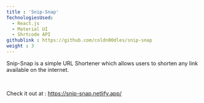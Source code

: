 ```yaml
---
title : 'Snip-Snap'
TechnologiesUsed:
  - React.js
  - Material UI
  - Shrtcode API
githublink : https://github.com/coldn00dles/snip-snap
weight : 3
---
```

Snip-Snap is a simple URL Shortener which allows users to shorten any link available on the internet.

<br>

Check it out at : https://snip-snap.netlify.app/
